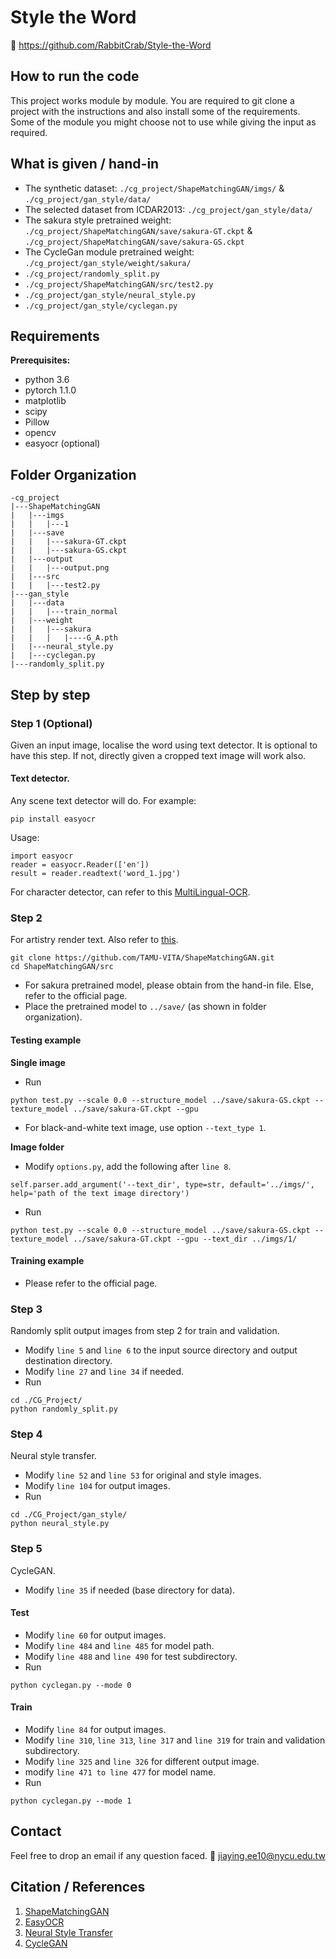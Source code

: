 # **Style the Word**
:link: https://github.com/RabbitCrab/Style-the-Word


## **How to run the code**
This project works module by module. You are required to git clone a project with the instructions and also install some of the requirements. Some of the module you might choose not to use while giving the input as required.


## **What is given / hand-in**
* The synthetic dataset: `./cg_project/ShapeMatchingGAN/imgs/` & `./cg_project/gan_style/data/`
* The selected dataset from ICDAR2013: `./cg_project/gan_style/data/`
* The sakura style pretrained weight: `./cg_project/ShapeMatchingGAN/save/sakura-GT.ckpt` & `./cg_project/ShapeMatchingGAN/save/sakura-GS.ckpt`
* The CycleGan module pretrained weight: `./cg_project/gan_style/weight/sakura/`
* `./cg_project/randomly_split.py`
* `./cg_project/ShapeMatchingGAN/src/test2.py`
* `./cg_project/gan_style/neural_style.py`
* `./cg_project/gan_style/cyclegan.py`


## **Requirements**
**Prerequisites:**
* python 3.6
* pytorch 1.1.0
* matplotlib
* scipy
* Pillow
* opencv
* easyocr (optional)


## **Folder Organization**
```
-cg_project
|---ShapeMatchingGAN
|   |---imgs
|   |   |---1
|   |---save
|   |   |---sakura-GT.ckpt
|   |   |---sakura-GS.ckpt
|   |---output
|   |   |---output.png
|   |---src
|   |   |---test2.py
|---gan_style
|   |---data
|   |   |---train_normal
|   |---weight
|   |   |---sakura
|   |   |   |----G_A.pth
|   |---neural_style.py
|   |---cyclegan.py
|---randomly_split.py

```


## **Step by step**


### **Step 1 (Optional)**
Given an input image, localise the word using text detector. It is optional to have this step. If not, directly given a cropped text image will work also.


#### **Text detector.**
Any scene text detector will do. For example:

```
pip install easyocr
```

Usage:

```
import easyocr
reader = easyocr.Reader(['en'])
result = reader.readtext('word_1.jpg')
```

For character detector, can refer to this [MultiLingual-OCR](https://github.com/RabbitCrab/MultiLingual-OCR).


### **Step 2**
For artistry render text. Also refer to [this](https://github.com/VITA-Group/ShapeMatchingGAN).

```
git clone https://github.com/TAMU-VITA/ShapeMatchingGAN.git
cd ShapeMatchingGAN/src
```

* For sakura pretrained model, please obtain from the hand-in file. Else, refer to the official page.
* Place the pretrained model to `../save/` (as shown in folder organization).


#### **Testing example**
**Single image**
* Run
```
python test.py --scale 0.0 --structure_model ../save/sakura-GS.ckpt --texture_model ../save/sakura-GT.ckpt --gpu
```

* For black-and-white text image, use option `--text_type 1`.

**Image folder**
* Modify `options.py`, add the following after `line 8`.
```
self.parser.add_argument('--text_dir', type=str, default='../imgs/', help='path of the text image directory')
```

* Run
```
python test.py --scale 0.0 --structure_model ../save/sakura-GS.ckpt --texture_model ../save/sakura-GT.ckpt --gpu --text_dir ../imgs/1/
```


#### **Training example**
* Please refer to the official page.


### **Step 3**
Randomly split output images from step 2 for train and validation.
* Modify `line 5` and `line 6` to the input source directory and output destination directory.
* Modify `line 27` and `line 34` if needed.
* Run
```
cd ./CG_Project/
python randomly_split.py
```


### **Step 4**
Neural style transfer.
* Modify `line 52` and `line 53` for original and style images.
* Modify `line 104` for output images.
* Run
```
cd ./CG_Project/gan_style/
python neural_style.py
```


### **Step 5**
CycleGAN.
* Modify `line 35` if needed (base directory for data).

#### **Test**
* Modify `line 60` for output images.
* Modify `line 484` and `line 485` for model path.
* Modify `line 488` and `line 490` for test subdirectory.
* Run
```
python cyclegan.py --mode 0
```


#### **Train**
* Modify `line 84` for output images.
* Modify `line 310`, `line 313`, `line 317` and `line 319` for train and validation subdirectory.
* Modify `line 325` and `line 326` for different output image.
* modify `line 471 to line 477` for model name.
* Run
```
python cyclegan.py --mode 1
```


## Contact
Feel free to drop an email if any question faced.
:email: jiaying.ee10@nycu.edu.tw


## Citation / References
1. [ShapeMatchingGAN](https://github.com/VITA-Group/ShapeMatchingGAN)
2. [EasyOCR](https://github.com/JaidedAI/EasyOCR)
3. [Neural Style Transfer](https://towardsdatascience.com/implementing-neural-style-transfer-using-pytorch-fd8d43fb7bfa)
4. [CycleGAN](https://ltquesada.medium.com/your-first-cyclegan-using-pytorch-85546dfe6317)
